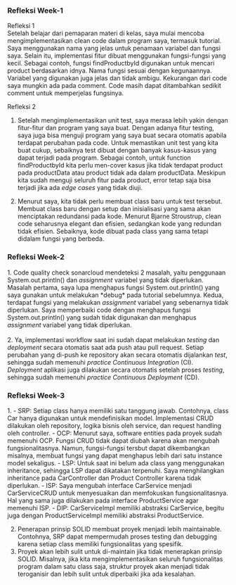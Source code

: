 <h3>Refleksi Week-1</h3>
Refleksi 1<br>
Setelah belajar dari pemaparan materi di kelas, saya mulai mencoba mengimplementasikan clean code dalam program saya, termasuk tutorial.
Saya menggunakan nama yang jelas untuk penamaan variabel dan fungsi saya. Selain itu, implementasi fitur dibuat menggunakan fungsi-fungsi yang
kecil. Sebagai contoh, fungsi findProductbyId digunakan untuk mencari product berdasarkan idnya. Nama fungsi sesuai dengan kegunaannya. Variabel yang digunakan
juga jelas dan tidak ambigu. Kekurangan dari code saya mungkin ada pada comment. Code masih dapat ditambahkan sedikit comment untuk memperjelas fungsinya.

Refleksi 2<br>
1. Setelah mengimplementasikan unit test, saya merasa lebih yakin dengan fitur-fitur dan program yang saya buat. Dengan adanya fitur testing, saya juga bisa menguji 
program yang saya buat secara otomatis apabila terdapat perubahan pada code. Untuk memastikan unit test yang kita buat cukup, sebaiknya test dibuat dengan banyak kasus-kasus 
yang dapat terjadi pada program. Sebagai contoh, untuk function findProductbyId kita perlu men-cover kasus jika tidak terdapat product pada productData atau product tidak ada dalam productData.
Meskipun kita sudah menguji seluruh fitur pada product, error tetap saja bisa terjadi jika ada <i>edge cases</i> yang tidak diuji.<br>

2. Menurut saya, kita tidak perlu membuat class baru untuk test tersebut. Membuat class baru dengan setup dan inisialisasi yang sama akan menciptakan redundansi pada kode.
Menurut Bjarne Stroustrup, clean code seharusnya elegant dan efisien, sedangkan kode yang redundan tidak efisien. Sebaiknya, kode dibuat pada class yang sama tetapi didalam fungsi yang berbeda.<br>

<h3>Refleksi Week-2</h3>
1. Code quality check sonarcloud mendeteksi 2 masalah, yaitu penggunaan System.out.println() dan <i>assignment</i> variabel yang tidak diperlukan. Masalah pertama, saya lupa menghapus fungsi System.out.println() yang saya gunakan untuk melakukan *debug* pada tutorial sebelumnya. Kedua, terdapat fungsi yang melakukan <i>assignment</i> variabel yang sebenarnya tidak diperlukan. Saya memperbaiki code dengan menghapus fungsi System.out.println() yang sudah tidak digunakan dan menghapus <i>assignment</i> variabel yang tidak diperlukan.<br>
<br>
2. Ya, implementasi workflow saat ini sudah dapat melakukan <i>testing</i> dan <i>deployment</i> secara otomatis saat ada push atau pull request. Setiap perubahan yang di-push ke repository akan secara otomatis dijalankan <i>test</i>, sehingga sudah memenuhi <i>practice Continuous Integration</i> (CI). <i>Deployment</i> aplikasi juga dilakukan secara otomatis setelah proses <i>testing</i>, sehingga sudah memenuhi <i>practice Continuous Deployment</i> (CD).
<br>
<h3>Refleksi Week-3</h3>
1. - SRP: Setiap class hanya memiliki satu tanggung jawab. Contohnya, class Car hanya digunakan untuk mendefinisikan model. Implementasi CRUD dilakukan oleh repository, logika bisnis oleh service, dan request handling oleh controller.
- OCP: Menurut saya, software entities pada proyek sudah memenuhi OCP. Fungsi CRUD tidak dapat diubah karena akan mengubah fungsionalitasnya. Namun, fungsi-fungsi tersbut dapat dikembangkan misalnya, membuat fungsi yang dapat menghapus lebih dari satu instance model sekaligus.
- LSP: Untuk saat ini belum ada class yang menggunakan inheritance, sehingga LSP dapat dikatakan terpenuhi. Saya menghilangkan inheritance pada CarController dan Product Controller karena tidak diperlukan.
- ISP: Saya mengubah interface CarService menjadi CarServiceCRUD untuk menyesuaikan dan memfokuskan fungsionalitasnya. Hal yang sama juga dilakukan pada interface ProductService agar memenuhi ISP.
- DIP: CarServiceImpl memiliki abstraksi CarService, begitu juga dengan ProductServiceImpl memiliki abstraksi ProductService.

2. Penerapan prinsip SOLID membuat proyek menjadi lebih maintainable. Contohnya, SRP dapat mempermudah proses testing dan debugging karena setiap class memiliki fungsionalitas yang spesifik.
3. Proyek akan lebih sulit untuk di-maintain jika tidak menerapkan prinsip SOLID. Misalnya, jika kita mengimplementasikan seluruh fungsionalitas program dalam satu class saja, struktur proyek akan menjadi tidak teroganisir dan lebih sulit untuk diperbaiki jika ada kesalahan.